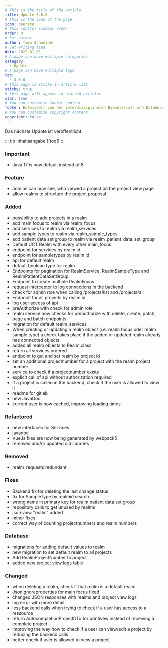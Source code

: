 ```yaml
---
# This is the title of the article
title: Update 3.0.0
# This is the icon of the page
icon: operate
# This control sidebar order
order: 0
# Set author
author: Timo Schneider
# Set writing time
date: 2022-01-01
# A page can have multiple categories
category:
  - Update
# A page can have multiple tags
tag:
  - 3.0.0
# this page is sticky in article list
sticky: true
# this page will appear in starred articles
star: true
# You can customize footer content
footer: Entwickelt von der interdisziplinären Biomaterial- und Datenbank Frankfurt (iBDF)
# You can customize copyright content
copyright: false
---
```


Das nächste Update ist veröffentlicht.

<!-- more -->
::: tip Inhaltsangabe
[[toc]]
:::

### Important
- Java 17 is now default instead of 8

### Feature
- admins can now see, who viewed a project on the project view page
- allow realms to structure the project proposal

### Added
- possibility to add projects in a realm
- add main focus to realm via realm_focus
- add services to realm via realm_services
- add sample types to realm via realm_sample_types
- add patient data set group to realm via realm_patient_data_set_group
- Default UCT Realm with every other main_focus
- endpoint for services by realm id
- endpoint for sampletypes by realm id
- api for default realm
- default boolean type for realm
- Endpoints for pagination for RealmService, RealmSampleType and RealmPatientDataSetGroup
- Endpoint to create multiple RealmFocus
- request interceptor to log connections in the backend
- check for admin role when calling /projects/list and /projects/all
- Endpoint for all projects by realm id
- log user access of api
- preAuthorize with check for admin role
- realm service now checks for preauthorize with delete, create, patch, page and batch endpoints
- migration for default realm_services
- When creating or updating a realm object (i.e. realm focus oder realm sample type) a check takes place if the added or updated realm already has connected objects.
- added all realm objects to Realm.class
- return all services ordered
- endpoint to get and set realm by project id
- set an additional projectnumber for a project with the realm project number
- service to check if a projectnumber exists
- explicit call of api without authorization required
- if a project is called in the backend, check if the user is allowed to view it
- readme for gitlab
- new JavaDoc
- current user is now cached, improving loading times

### Refactored
- new interfaces for Services
- javadoc
- VueJs files are now being generated by webpack5
- removed and/or updated old libraries

### Removed
- realm_requests redundant

### Fixes
- Backend fix for deleting the last change status
- fix for SampleType by realmid search.
- wrong name in primary key for realm patient data set group
- repository calls to get unused by realms
- json view "realm" added
- minor fixes
- correct way of counting projectnumbers and realm numbers

### Database
- migrations for adding default values to realm
- new migration to set default realm to all projects
- Add RealmProjectNumber to project
- added new project view logs table


### Changed
- when deleting a realm, check if that realm is a default realm
- JsonIgnoreproperties for main focus fixed
- changed JSON responses with realms and project view logs
- log error with more detail
- less backend calls when trying to check if a user has access to a ressource
- return AutocompletionProjectDTo for printivew instead of receiving a complete project
- improving the way how to check if a user can view/edit a project by reducing the backend calls
- better check if user is allowed to view a project